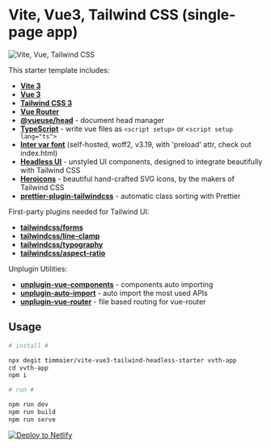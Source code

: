 # Vite, Vue3, Tailwind CSS (single-page app)

![Vite, Vue, Tailwind CSS](https://user-images.githubusercontent.com/11320080/111277027-a9384c00-8640-11eb-8323-21889bd7c609.png)

This starter template includes:

- [**Vite 3**](https://vitejs.dev/guide/)
- [**Vue 3**](https://vuejs.org/guide/introduction.html)
- [**Tailwind CSS 3**](https://tailwindcss.com/docs/configuration)
- [**Vue Router**](https://github.com/vuejs/router)
- [**@vueuse/head**](https://github.com/vueuse/head) - document head manager
- [**TypeScript**](https://vuejs.org/guide/typescript/overview.html) - write vue files as `<script setup>` or `<script setup lang="ts">`
- [**Inter var font**](https://github.com/rsms/inter) (self-hosted, woff2, v3.19, with 'preload' attr, check out index.html)
- [**Headless UI**](https://headlessui.com/vue/menu) - unstyled UI components, designed to integrate beautifully with Tailwind CSS
- [**Heroicons**](https://github.com/tailwindlabs/heroicons) - beautiful hand-crafted SVG icons,
  by the makers of Tailwind CSS
- [**prettier-plugin-tailwindcss**](https://tailwindcss.com/blog/automatic-class-sorting-with-prettier) - automatic class sorting with Prettier

First-party plugins needed for Tailwind UI:

- [**tailwindcss/forms**](https://github.com/tailwindlabs/tailwindcss-forms)
- [**tailwindcss/line-clamp**](https://github.com/tailwindlabs/tailwindcss-line-clamp)
- [**tailwindcss/typography**](https://tailwindcss.com/docs/typography-plugin)
- [**tailwindcss/aspect-ratio**](https://github.com/tailwindlabs/tailwindcss-aspect-ratio)

Unplugin Utilities:

- [**unplugin-vue-components**](https://github.com/antfu/unplugin-vue-components) - components auto importing
- [**unplugin-auto-import**](https://github.com/antfu/unplugin-auto-import) - auto import the most used APIs
- [**unplugin-vue-router**](https://github.com/posva/unplugin-vue-router) - file based routing for vue-router

## Usage

```apache
# install #

npx degit timmaier/vite-vue3-tailwind-headless-starter vvth-app
cd vvth-app
npm i

# run #

npm run dev
npm run build
npm run serve
```

[![Deploy to Netlify](https://www.netlify.com/img/deploy/button.svg)](https://app.netlify.com/start/deploy?repository=https://github.com/web2033/vite-vue3-tailwind-starter)
